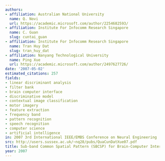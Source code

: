 ```yaml
---
authors:
- affiliation: Australian National University
  name: Q. Novi
  url: https://academic.microsoft.com/author/2254682593/
- affiliation: Institute For Infocomm Research Singapore
  name: C. Guan
  slug: cuntai_guan
- affiliation: Institute For Infocomm Research Singapore
  name: Tran Huy Dat
  slug: tran_huy_dat
- affiliation: Nanyang Technological University
  name: Ping Xue
  url: https://academic.microsoft.com/author/2497627726/
date: '2007-05-02'
estimated_citations: 257
fields:
- linear discriminant analysis
- filter bank
- brain computer interface
- discriminative model
- contextual image classification
- motor imagery
- feature extraction
- frequency band
- pattern recognition
- speech recognition
- computer science
- artificial intelligence
in: 2007 3rd International IEEE/EMBS Conference on Neural Engineering
src: http://users.sussex.ac.uk/~nq28/pubs/QuaCunDatXue07.pdf
title: Sub-band Common Spatial Pattern (SBCSP) for Brain-Computer Interface
year: 2007
---
```

